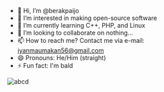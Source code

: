- 👋 Hi, I’m @berakpaijo
- 👀 I’m interested in making open-source software
- 🌱 I’m currently learning C++, PHP, and Linux
- 💞️ I’m looking to collaborate on nothing...
- 📫 How to reach me? Contact me via e-mail: iyanmaumakan56@gmail.com
- 😄 Pronouns: He/Him (straight)
- ⚡ Fun fact: I'm bald

 ![abcd](https://github.com/berakpaijo/img/blob/main/New%20Piskel.gif)
